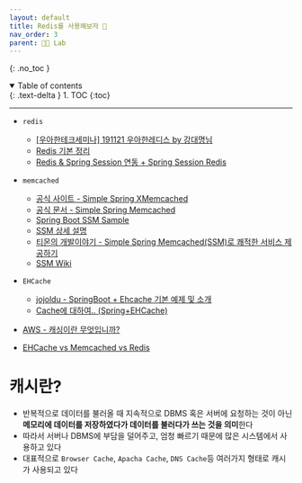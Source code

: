 ```yaml
---
layout: default
title: Redis를 사용해보자 🚩
nav_order: 3
parent: 👨‍🔬 Lab
---
```


{: .no_toc }

<details open markdown="block">
  <summary>
    Table of contents
  </summary>
  {: .text-delta }
1. TOC
{:toc}
</details>

---

- `redis`
  - [[우아한테크세미나] 191121 우아한레디스 by 강대명님](https://www.youtube.com/watch?v=mPB2CZiAkKM)
  - [Redis 기본 정리](https://brunch.co.kr/@jehovah/20)
  - [Redis & Spring Session 연동 + Spring Session Redis](https://velog.io/@jungh00ns/Spring-Boot-Redis-Spring-Session-%EC%97%B0%EB%8F%99-Redis-%EB%A3%AC%EB%AC%B8%EC%9E%90-%ED%95%B4%EC%84%9D)

- `memcached`
  - [공식 사이트 - Simple Spring XMemcached](https://www.memcachier.com/documentation/spring-boot)
  - [공식 문서 - Simple Spring Memcached](https://github.com/ragnor/simple-spring-memcached)
  - [Spring Boot SSM Sample](https://github.com/memcachier/examples-spring-boot)
  - [SSM 상세 설명](https://jang8584.tistory.com/266)
  - [티몬의 개발이야기 - Simple Spring Memcached(SSM)로 쾌적한 서비스 제공하기](https://m.blog.naver.com/PostView.naver?isHttpsRedirect=true&blogId=tmondev&logNo=220725135383)
  - [SSM Wiki](https://github.com/ragnor/simple-spring-memcached/wiki/Getting-Started)
- `EHCache`
  - [jojoldu - SpringBoot + Ehcache 기본 예제 및 소개](https://jojoldu.tistory.com/57)
  - [Cache에 대하여.. (Spring+EHCache)](https://jaehun2841.github.io/2018/11/07/2018-10-03-spring-ehcache/#%EB%93%A4%EC%96%B4%EA%B0%80%EB%A9%B0)

- [AWS - 캐싱이란 무엇입니까?](https://aws.amazon.com/ko/caching/)
- [EHCache vs Memcached vs Redis](https://db-engines.com/en/system/Ehcache%3BMemcached%3BRedis)

# 캐시란? 
- 반복적으로 데이터를 불러올 때 지속적으로 DBMS 혹은 서버에 요청하는 것이 아닌 **메모리에 데이터를 저장하였다가 데이터를 불러다가 쓰는 것을 의미**한다 
- 따라서 서버나 DBMS에 부담을 덜어주고, 엄청 빠르기 때문에 많은 시스템에서 사용하고 있다
- 대표적으로 `Browser Cache`, `Apacha Cache`, `DNS Cache`등 여러가지 형태로 캐시가 사용되고 있다



